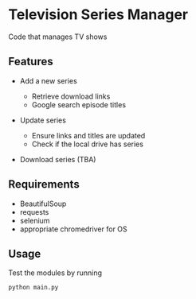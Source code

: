 # Television Series Manager
Code that manages TV shows

## Features
+ Add a new series
    * Retrieve download links
    * Google search episode titles

+ Update series
    * Ensure links and titles are updated
    * Check if the local drive has series

+ Download series (TBA)

## Requirements
+ BeautifulSoup
+ requests
+ selenium
+ appropriate chromedriver for OS

## Usage
Test the modules by running
```python
python main.py
```
